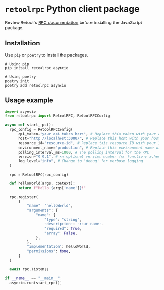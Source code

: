 # `retoolrpc` Python client package

Review Retool's [RPC documentation](https://docs.retool.com/docs/retool-rpc) before installing the JavaScript package.

## Installation

Use `pip` or `poetry` to install the packages.

```
# Using pip
pip install retoolrpc asyncio

# Using poetry
poetry init
poetry add retoolrpc asyncio
```

## Usage example

```python
import asyncio
from retoolrpc import RetoolRPC, RetoolRPCConfig

async def start_rpc():
  rpc_config = RetoolRPCConfig(
      api_token="your-api-token-here", # Replace this token with your API token
      host="http://localhost:3000/", # Replace this host with your host domain
      resource_id="resource-id", # Replace this resource ID with your ID
      environment_name="production", # Replace this environment name with your name (defaults to production)
      polling_interval_ms=1000, # The polling interval for the RPC
      version="0.0.1", # An optional version number for functions schemas
      log_level="info", # Change to 'debug' for verbose logging
  )

  rpc = RetoolRPC(rpc_config)

  def helloWorld(args, context):
      return f"Hello {args['name']}!"

  rpc.register(
      {
          "name": "helloWorld",
          "arguments": {
              "name": {
                  "type": "string",
                  "description": "Your name",
                  "required": True,
                  "array": False,
              },
          },
          "implementation": helloWorld,
          "permissions": None,
      }
  )

  await rpc.listen()

if __name__ == "__main__":
  asyncio.run(start_rpc())
```
